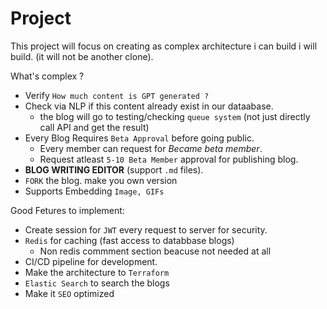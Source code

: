 # Project
This project will focus on creating as complex architecture i can build i will build. (it will not be another clone).

What's complex ? 
- Verify `How much content is GPT generated ?`
- Check via NLP if this content already exist in our dataabase. 
    - the blog will go to testing/checking `queue system` (not just directly call API and get the result) 
- Every Blog Requires `Beta Approval` before going public.
    - Every member can request for *Became beta member*.
    - Request atleast  `5-10 Beta Member` approval for publishing blog.
- **BLOG WRITING EDITOR** (support `.md` files).
- `FORK` the blog. make you own version
- Supports Embedding `Image, GIFs`

Good Fetures to implement: 
-  Create session for `JWT` every request to server for security. 
- `Redis` for caching (fast access to databbase blogs)
    - Non redis commment section beacuse not needed at all
- CI/CD pipeline for development.
- Make the architecture to `Terraform`
- `Elastic Search` to search the blogs 
- Make it `SEO` optimized
